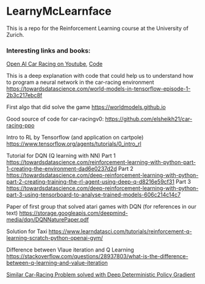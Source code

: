 # LearnyMcLearnface
This is a repo for the Reinforcement Learning course at the University of Zurich.

### Interesting links and books:

[Open AI Car Racing on Youtube](https://www.youtube.com/watch?v=-8YrGfK3aqc&ab_channel=JanoB), [Code](https://git.kpi.fei.tuke.sk/mp302zf/smad-rl)


This is a deep explanation with code that could help us to understand how to program a neural network in the car-racing environment https://towardsdatascience.com/world-models-in-tensorflow-episode-1-2b3c217ebc8f
    
First algo that did solve the game https://worldmodels.github.io
    
Good source of code for car-racingv0: https://github.com/elsheikh21/car-racing-ppo
    
Intro to RL by Tensorflow (and application on cartpole)
    		https://www.tensorflow.org/agents/tutorials/0_intro_rl
    
Tutorial for DQN (Q learning with NN)
    		Part 1 https://towardsdatascience.com/reinforcement-learning-with-python-part-1-creating-the-environment-dad6e0237d2d
    		Part 2 https://towardsdatascience.com/deep-reinforcement-learning-with-python-part-2-creating-training-the-rl-agent-using-deep-q-d8216e59cf31
    		Part 3 https://towardsdatascience.com/deep-reinforcement-learning-with-python-part-3-using-tensorboard-to-analyse-trained-models-606c214c14c7
    		
Paper of first group that solved atari games with DQN (for references in our text)
    		https://storage.googleapis.com/deepmind-media/dqn/DQNNaturePaper.pdf
    		
Solution for Taxi
    		https://www.learndatasci.com/tutorials/reinforcement-q-learning-scratch-python-openai-gym/
    		
Difference between Vlaue iteration and Q Learning
    		https://stackoverflow.com/questions/28937803/what-is-the-difference-between-q-learning-and-value-iteration

[Similar Car-Racing Problem solved with Deep Deterministic Policy Gradient](https://phazcode.gitlab.io/trackmaster/)
